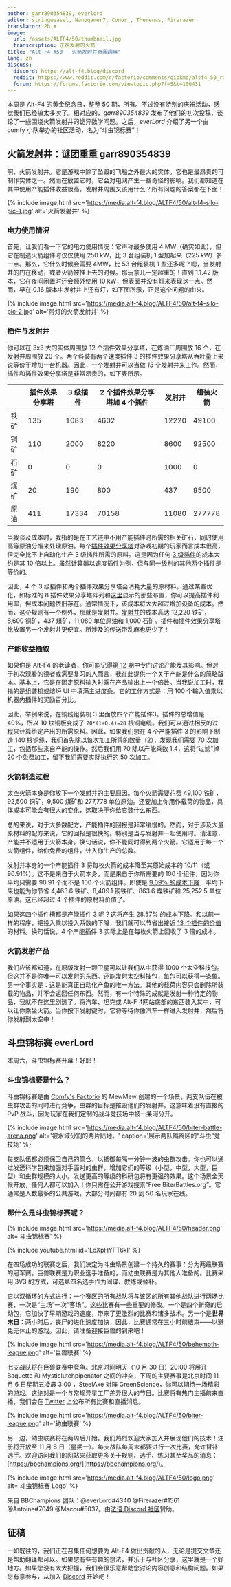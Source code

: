 ```yaml
---
author: garr890354839, everlord
editor: stringweasel, Nanogamer7, Conor_, Therenas, Firerazer
translator: Ph.X
image:
  url: /assets/ALTF4/50/thumbnail.jpg
  transcription: 正在发射的火箭
title: "Alt-F4 #50 - 火箭发射井奇闻趣事"
lang: zh
discuss:
  discord: https://alt-f4.blog/discord
  reddit: https://www.reddit.com/r/factorio/comments/qibkmo/altf4_50_rocket_silo_curiosities/
  forum: https://forums.factorio.com/viewtopic.php?f=5&t=100431
---
```


本周是 Alt-F4 的黄金纪念日，整整 50 期，所有。不过没有特别的庆祝活动，感觉我们已经搞太多次了。相对应的，*garr890354839* 发布了他们的初次投稿，谈论了一些围绕火箭发射井的诡异数学问题。之后，*everLord* 介绍了另一个由 comfy 小队举办的社区活动，名为“斗虫锦标赛”！

## 火箭发射井：谜团重重 <author>garr890354839</author>

啊，火箭发射井。它是游戏中除了坠毁的飞船之外最大的实体。它也是最昂贵的可制作实体之一。然而在放置它时，它会对电网产生一些奇怪的影响。我们都知道在其中使用产能插件收益很高。发射井周围又该用什么？所有问题的答案都在下面！

{% include image.html src='https://media.alt-f4.blog/ALTF4/50/alt-f4-silo-pic-1.jpg' alt='火箭发射井' %}

### 电力使用情况

首先，让我们看一下它的电力使用情况：它声称最多使用 4 MW（确实如此），但它在制造火箭组件时仅仅使用 250 kW，比 3 台组装机 1 型加起来（225 kW）多一点。那么，它什么时候会需要 4MW，比 53 台组装机 1 型还多呢？嗯，当发射井的门在移动，或者火箭被推上去的时候。那玩意儿一定超重的！直到 1.1.42 版本，它在夜间闲置时还会额外使用 10 kW，但表面并没有灯来表现这一点。然而，早在 0.16 版本中发射井上还有灯，如下图所示，正是这个问题的由来。

{% include image.html src='https://media.alt-f4.blog/ALTF4/50/alt-f4-silo-pic-2.jpg' alt='带灯的火箭发射井' %}

### 插件与发射井

你可以在 3x3 大的实体周围放 12 个插件效果分享塔，在炼油厂周围放 16 个，在发射井周围放 20 个。两个各装有两个速度插件 3 的插件效果分享塔从吞吐量上来说等价于增加一台机器。因此，一个发射井可以当做 *13* 个发射井来工作。然而，插件和插件效果分享塔是非常昂贵的，如下表所示。

|      | 插件效果分享塔 | 3 级插件 | 2 个插件效果分享塔加 4 个插件 | 发射井 | 组装火箭 |
|------|---------------|---------|-----------------------------|--------|---------|
| 铁矿 | 135           | 1083     | 4602                        | 12220 | 49100   |
| 铜矿 | 110           | 2000     | 8220                        | 8600  | 92500   |
| 石矿 | 0             | 0        | 0                           | 1000  | 0       |
| 煤矿 | 20            | 190      | 800                         | 437   | 9500    |
| 原油 | 411           | 17334    | 70158                       | 11080 | 277778  |

当我谈及成本时，我指的是在工艺链中不用产能插件时所需的相关矿石，同时使用高等原油分馏来处理原油。每个[插件效果分享塔](https://factoriolab.github.io/list?p=beacon*1&v=1)对游戏初期的玩家而言成本很高，但完全比不上自动化生产 3 级插件所需的原料。这是因为任何 [3 级插件](https://factoriolab.github.io/list?p=speed-module-3*1&v=1)的成本大约是其 10 倍以上。虽然计算器以速度插件为例，但与同一级别的其他两个插件是等价的。

因此，4 个 3 级插件和两个插件效果分享塔会消耗大量的原材料。通过某些优化，如标准的 8 插件效果分享塔阵列和[这里](https://factorio.com/blog/post/fff-351)显示的那些布置，你可以提高插件利用率，但成本问题依旧存在。通常情况下，该成本将大大超过增加设备的成本。然而，这个规则有一个例外，那就是发射井。[发射井](https://factoriolab.github.io/list?p=rocket-silo*1&v=1)的成本高达 12,220 铁矿，8,600 铜矿，437 煤矿，11,080 单位原油和 1,000 石矿。插件和插件效果分享塔比放置另一个发射井更便宜。所涉及的传送带乱麻也更少了！

### 产能收益插叙

如果你是 Alt-F4 的老读者，你可能记得[第 12 期](https://alt-f4.blog/zh/ALTF4-12/#%E5%A4%8D%E6%9D%82%E8%A7%92%E4%BA%A7%E8%83%BD%E6%8F%92%E4%BB%B6-thekool)中专门讨论产能及其影响。但对于初次观看的读者或需要复习的人而言，我在此提供一个关于产能是什么的简略版本。基本上，它是在固定原料输入时乘在产品输出上一个倍数。当我说加工时，我指的是组装机或熔炉 UI 中填满主进度条。它的工作方式是：用 100 个输入值乘以机器内插件的奖励百分比。

因此，举例来说，在铜线组装机 3 里面放四个产能插件3。插件的总增值是 40%，所以 10 块铜板变成了 `20*(1+0.4)=28` 根铜电缆。我们可以通过相反的过程来计算给定产出的所需原料。因此，如果我们想在 4 个产能插件 3 的影响下制造 140 根铜缆，我们首先除以每次加工所得的数量（2），发现我们需要 70 次加工，包括那些来自产能的操作。然后我们用 70 除以产能乘数 1.4，这将“过滤”掉 20 个免费加工，留下我们需要实际执行的 50 次加工。

### 火箭制造过程

太空火箭本身是你放下一个发射井的主要原因。每个[火箭](https://factoriolab.github.io/list?p=rocket-part*100&v=1)需要花费 49,100 铁矿，92,500 铜矿，9,500 煤矿和 277,778 单位原油。还要加上你用作载荷的物品，具体成本可能会有很大的变化，这取决于你给它装什么东西。

总的来说，对于大多数配方，产能插件的回报是非常缓慢的。然而，对于涉及大量原材料的配方来说，它的回报是很快的。特别是当与发射井一起使用时。请注意，产能并不适用于火箭本身。换句话说，你不能同时得到两个火箭。它适用于每一个火箭组件，给你免费的组件，计入你生产的总数。

发射井本身的一个产能插件 3 将每枚火箭的成本降至其原始成本的 10/11（或 90.91%）。这不是来自于火箭本身，而是来自于你所需要的 100 个组件，因为你平均只需要 90.91 个而不是 100 个火箭组件。即使是 [9.09% 的成本下降](https://factoriolab.github.io/list?z=eJwrcM7SMjQwUCtyLtDScqvzAkG1MmMAUBsG5Q__)，平均下来也能为你节省 4,463.6 铁矿、8,409.1 铜铁矿、863.6 煤铁矿和 25,252.5 单位原油。这已经超过 4 个插件的原材料价值了。

如果这四个插件槽都是产能插件 3 呢？这将产生 28.57% 的成本下降。和以前一样的程序，把投入乘以投入系数的下降，我们就可以节省出接近 [13 个插件的价值](https://factoriolab.github.io/list?z=eJwrcA7UMjQxMLLQ0nJKUStyLtDScqsDQ7UyYwBzOAgo)的材料。换句话说，4 个产能插件 3 实际上是在每枚火箭上回收了 3 倍的成本。

### 火箭发射产品

我们应该都知道，在原版发射一颗卫星可以让我们从中获得 1000 个太空科技包。但这并不是你唯一可以发射的东西。还能发射太空科技包，每包可以获得一条鱼。另一个事实是：这是能真正自动化产鱼的唯一方法。其他的载荷内容只会删除所装载的物品，并不会返回任何东西。然而，有一个特殊的成就是发射一种特定的物品，我就不在这里剧透了。将汽车、坦克或 Alt-F 4网站底部的东西装入其中，可以让你乘坐火箭。当你按下发射键时，它将等待你像汽车一样进入发射井，然后将你发射到太空中！

## 斗虫锦标赛 <author>everLord</author>

本周六，斗虫锦标赛开幕！好耶！

### 斗虫锦标赛是什么？

斗虫锦标赛是由 [Comfy's Factorio](https://getcomfy.eu/discord) 的 MewMew 创建的一个场景，两支队伍在被虫群攻击的同时进行竞争，虫群的目标是摧毁他们的发射井。这意味着没有直接的 PvP 战斗，因为玩家在我们定制的战斗竞技场中被一条河分开。

{% include image.html src='https://media.alt-f4.blog/ALTF4/50/biter-battle-arena.png' alt='被水域分割的两片陆地。' caption='展示两队隔离区的“斗虫”竞技场' %}

每支队伍都必须保卫自己的筒仓，以抵御每隔一分钟一波的虫群攻击。你也可以通过发送科学包来加强对手面对的虫群，增加它们的等级（小型，中型，大型，巨型）和虫群规模的大小。发送更高的等级的科研包将有更强的效果。这个场景全天候开放，任何人都可以加入！你只需在公开游戏搜索“Free BiterBattles.org”。它通常是人数最多的公共游戏，大部分时间都有 20 到 50 名玩家在线。

### 那什么是斗虫锦标赛呢？

{% include image.html src='https://media.alt-f4.blog/ALTF4/50/header.png' alt='斗虫锦标赛' %}

{% include youtube.html id='LoXpHYFT6kI' %}

在四场成功的联赛之后，我们决定为斗虫场景创建一个持久的赛事：分为两级联赛的冠军赛。巨兽联赛是为职业选手准备的，而幼虫联赛是为其他人准备的。比赛采用 3V3 的方式，可选第四名选手作为间谍、教练或替补。

它以双循环的方式进行：一个赛区的所有战队将与该区的所有其他战队进行两场比赛，一次是“主场”一次“客场”。这些比赛有一些重要的修改。一个是四个新奇的启动包，它加快了早期游戏的速度，带来了更激烈的比赛和诸多战术。另一个是**世界末日**：两小时后，丧尸的进化速度加快，因此，比赛通常在三小时前结束——以避免无休止的游戏。因此，请准备迎接巨兽的到来吧！

{% include image.html src='https://media.alt-f4.blog/ALTF4/50/behemoth-league.png' alt='巨兽联赛' %}

七支战队将在巨兽联赛中竞争。北京时间明天（10 月 30 日）20:00 将展开 Baquette 和 Mysticlutchpipenator 之间的冲突，下周的主要赛事是北京时间 11 月 6 日星期五凌晨 3:00 ，SteelAxe 对阵 GreenScience，你可以期待一场精彩的游戏。这绝对是一个与常规异星工厂差异很大的节目。比赛将有热门主播前来直播，我们会在 [Twitter](https://twitter.com/BiterBattles) 上公布所有比赛和直播消息。

{% include image.html src='https://media.alt-f4.blog/ALTF4/50/biter-league.png' alt='幼虫联赛' %}

另一边，幼虫联赛将在两周后开始。我们热烈欢迎大家加入并展现他们的技术！注册将开放至 11 月 8 日（星期一）。每支战队每周末都要进行一次比赛，允许替补选手。欢迎访问我们的网站来获取更多关于规则、选手、练习甚至奖品的消息：[https://bbchampions.org/](https://bbchampions.org/)。

{% include image.html src='https://media.alt-f4.blog/ALTF4/50/logo.png' alt='斗虫锦标赛 Logo' %}

来自 BBChampions 团队：@everLord#4340 @Firerazer#1561 @Antoine#7049 @Macou#5037。由[法语 Discord 社区](https://discord.gg/d2ja9wUd)赞助。

## 征稿

一如既往的，我们正在召集任何想要为 Alt-F4 做出贡献的人，无论是提交文章还是帮助翻译都可以。如果您有些有趣的想法，并乐于与社区分享，这里就是一个好地方。如果您没有太大把握，我们会很乐意帮助您讨论内容创意和结构问题。如果您有意参与，从加入 [Discord](https://alt-f4.blog/discord) 开始吧！
